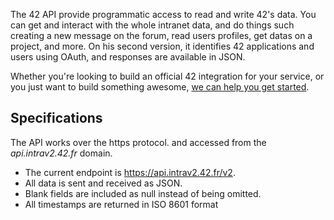 The 42 API provide programmatic access to read and write 42's data. You can get and interact with the whole intranet data, and do things such creating a new message on the forum, read users profiles, get datas on a project, and more.
On his second version, it identifies 42 applications and users using OAuth, and responses are available in JSON.

Whether you're looking to build an official 42 integration for your service, or you just want to build something awesome, [we can help you get started](#getting_started).

Specifications
--------------

The API works over the https protocol. and accessed from the *api.intrav2.42.fr* domain.
- The current endpoint is https://api.intrav2.42.fr/v2.
- All data is sent and received as JSON.
- Blank fields are included as null instead of being omitted.
- All timestamps are returned in ISO 8601 format
